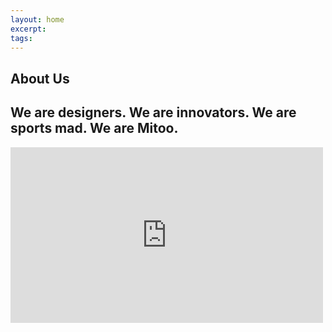```yaml
---
layout: home
excerpt:
tags:
---
```


<section class="page-section">
  <div class="row">
    <div class="block block--10 block--centered">
      <div class="headline">
        <h1 class="headline__title">About Us</h1>
        <h2 class="headline__subtitle">We are designers. We are innovators. We are sports mad. We are Mitoo.</h2>
      </div>
    </div>
  </div>
  <div class="row">
    <div class="block block--10 block--centered">
      <iframe src="https://player.vimeo.com/video/145585602" class="video" width="500" height="281" frameborder="0" webkitallowfullscreen mozallowfullscreen allowfullscreen></iframe>
    </div>
  </div>
</section>